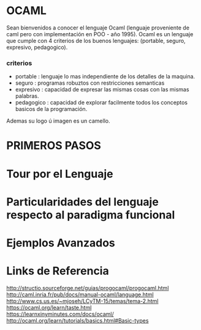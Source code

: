 # OCAML

Sean bienvenidos a conocer el lenguaje Ocaml (lenguaje proveniente de caml pero con implementación en POO - año 1995).
Ocaml es un lenguaje que cumple con 4 criterios de los buenos lenguajes: (portable, seguro, expresivo, pedagogico).

### criterios
- portable : lenguaje lo mas independiente de los detalles de la maquina.
- seguro : programas robuztos con restricciones semanticas
- expresivo : capacidad de expresar las mismas cosas con las mismas palabras.
- pedagogico : capacidad de explorar facilmente todos los conceptos basicos de la programación.

Ademas su logo ú imagen es un camello.

# PRIMEROS PASOS 


# Tour por el Lenguaje


# Particularidades del lenguaje respecto al paradigma funcional

# Ejemplos Avanzados

# Links de Referencia
http://structio.sourceforge.net/guias/progocaml/progocaml.html
http://caml.inria.fr/pub/docs/manual-ocaml/language.html
http://www.cs.us.es/~mjoseh/LCyTM-15/temas/tema-2.html
https://ocaml.org/learn/taste.html
https://learnxinyminutes.com/docs/ocaml/
http://ocaml.org/learn/tutorials/basics.html#Basic-types